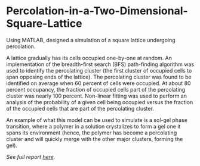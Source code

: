 # Percolation-in-a-Two-Dimensional-Square-Lattice

Using MATLAB, designed a simulation of a square lattice undergoing percolation.

A lattice gradually has its cells occupied one-by-one at random. An implementation of the breadth-first search (BFS) path-finding algorithm was used to identify the percolating cluster (the first cluster of occupied cells to span opposing ends of the lattice). The percolating cluster was found to be identified on average when 60 percent of cells were occupied. At about 80 percent occupancy, the fraction of occupied cells part of the percolating cluster was nearly 100 percent. Non-linear fitting was used to perform an analysis of the probability of a given cell being occupied versus the fraction of the occupied cells that are part of the percolating cluster.

An example of what this model can be used to simulate is a sol-gel phase transition, where a polymer in a solution crystalizes to form a gel one it spans its environment (hence, the polymer has become a percolating cluster and will quickly merge with the other major clusters, forming the gel).

_See full report [here](https://github.com/dsb-comp-phys/Percolation-in-a-Two-Dimensional-Square-Lattice/blob/main/Percolation_in_a_Two_Dimensional_Square_Lattice.pdf)._
